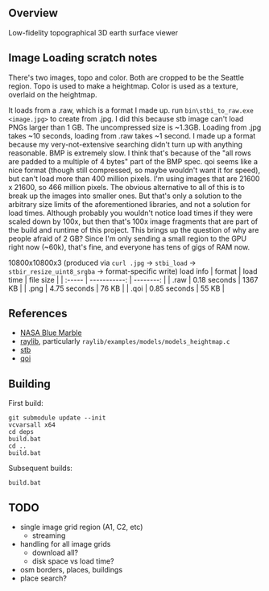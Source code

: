 ## Overview

Low-fidelity topographical 3D earth surface viewer


## Image Loading scratch notes

There's two images, topo and color.
Both are cropped to be the Seattle region.
Topo is used to make a heightmap.
Color is used as a texture, overlaid on the heightmap.

It loads from a .raw, which is a format I made up.  run `bin\stbi_to_raw.exe <image.jpg>` to create from .jpg.  I did this because stb image can't load PNGs larger than 1 GB.  The uncompressed size is ~1.3GB.  Loading from .jpg takes ~10 seconds, loading from .raw takes ~1 second.  I made up a format because my very-not-extensive searching didn't turn up with anything reasonable.  BMP is extremely slow.  I think that's because of the "all rows are padded to a multiple of 4 bytes" part of the BMP spec.  qoi seems like a nice format (though still compressed, so maybe wouldn't want it for speed), but can't load more than 400 million pixels.  I'm using images that are 21600 x 21600, so 466 million pixels.  The obvious alternative to all of this is to break up the images into smaller ones.  But that's only a solution to the arbitrary size limits of the aforementioned libraries, and not a solution for load times.  Although probably you wouldn't notice load times if they were scaled down by 100x, but then that's 100x image fragments that are part of the build and runtime of this project.  This brings up the question of why are people afraid of 2 GB?  Since I'm only sending a small region to the GPU right now (~60k), that's fine, and everyone has tens of gigs of RAM now.

10800x10800x3 (produced via `curl .jpg` -> `stbi_load` -> `stbir_resize_uint8_srgba` -> format-specific write)
load info
| format | load time    | file size |
| :----- | -----------: | --------: |
| .raw   | 0.18 seconds |   1367 KB |
| .png   | 4.75 seconds |     76 KB |
| .qoi   | 0.85 seconds |     55 KB |


## References

- [NASA Blue Marble](https://visibleearth.nasa.gov/collection/1484/blue-marble)
- [raylib](https://github.com/raysan5/raylib), particularly `raylib/examples/models/models_heightmap.c`
- [stb](https://github.com/nothings/stb)
- [qoi](https://github.com/phoboslab/qoi)


## Building

First build:
```
git submodule update --init
vcvarsall x64
cd deps
build.bat
cd ..
build.bat
```

Subsequent builds:
```
build.bat
```


## TODO
- single image grid region (A1, C2, etc)
  - streaming
- handling for all image grids
  - download all?
  - disk space vs load time?
- osm borders, places, buildings
- place search?

